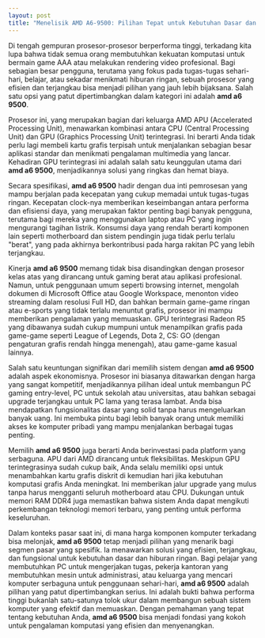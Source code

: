 ```yaml
---
layout: post
title: "Menelisik AMD A6-9500: Pilihan Tepat untuk Kebutuhan Dasar dan Hiburan Ringan"
---
```


Di tengah gempuran prosesor-prosesor berperforma tinggi, terkadang kita lupa bahwa tidak semua orang membutuhkan kekuatan komputasi untuk bermain game AAA atau melakukan rendering video profesional. Bagi sebagian besar pengguna, terutama yang fokus pada tugas-tugas sehari-hari, belajar, atau sekadar menikmati hiburan ringan, sebuah prosesor yang efisien dan terjangkau bisa menjadi pilihan yang jauh lebih bijaksana. Salah satu opsi yang patut dipertimbangkan dalam kategori ini adalah **amd a6 9500**.

Prosesor ini, yang merupakan bagian dari keluarga AMD APU (Accelerated Processing Unit), menawarkan kombinasi antara CPU (Central Processing Unit) dan GPU (Graphics Processing Unit) terintegrasi. Ini berarti Anda tidak perlu lagi membeli kartu grafis terpisah untuk menjalankan sebagian besar aplikasi standar dan menikmati pengalaman multimedia yang lancar. Kehadiran GPU terintegrasi ini adalah salah satu keunggulan utama dari **amd a6 9500**, menjadikannya solusi yang ringkas dan hemat biaya.

Secara spesifikasi, **amd a6 9500** hadir dengan dua inti pemrosesan yang mampu berjalan pada kecepatan yang cukup memadai untuk tugas-tugas ringan. Kecepatan clock-nya memberikan keseimbangan antara performa dan efisiensi daya, yang merupakan faktor penting bagi banyak pengguna, terutama bagi mereka yang menggunakan laptop atau PC yang ingin mengurangi tagihan listrik. Konsumsi daya yang rendah berarti komponen lain seperti motherboard dan sistem pendingin juga tidak perlu terlalu "berat", yang pada akhirnya berkontribusi pada harga rakitan PC yang lebih terjangkau.

Kinerja **amd a6 9500** memang tidak bisa disandingkan dengan prosesor kelas atas yang dirancang untuk gaming berat atau aplikasi profesional. Namun, untuk penggunaan umum seperti browsing internet, mengolah dokumen di Microsoft Office atau Google Workspace, menonton video streaming dalam resolusi Full HD, dan bahkan bermain game-game ringan atau e-sports yang tidak terlalu menuntut grafis, prosesor ini mampu memberikan pengalaman yang memuaskan. GPU terintegrasi Radeon R5 yang dibawanya sudah cukup mumpuni untuk menampilkan grafis pada game-game seperti League of Legends, Dota 2, CS: GO (dengan pengaturan grafis rendah hingga menengah), atau game-game kasual lainnya.

Salah satu keuntungan signifikan dari memilih sistem dengan **amd a6 9500** adalah aspek ekonomisnya. Prosesor ini biasanya ditawarkan dengan harga yang sangat kompetitif, menjadikannya pilihan ideal untuk membangun PC gaming entry-level, PC untuk sekolah atau universitas, atau bahkan sebagai upgrade terjangkau untuk PC lama yang terasa lambat. Anda bisa mendapatkan fungsionalitas dasar yang solid tanpa harus mengeluarkan banyak uang. Ini membuka pintu bagi lebih banyak orang untuk memiliki akses ke komputer pribadi yang mampu menjalankan berbagai tugas penting.

Memilih **amd a6 9500** juga berarti Anda berinvestasi pada platform yang serbaguna. APU dari AMD dirancang untuk fleksibilitas. Meskipun GPU terintegrasinya sudah cukup baik, Anda selalu memiliki opsi untuk menambahkan kartu grafis diskrit di kemudian hari jika kebutuhan komputasi grafis Anda meningkat. Ini memberikan jalur upgrade yang mulus tanpa harus mengganti seluruh motherboard atau CPU. Dukungan untuk memori RAM DDR4 juga memastikan bahwa sistem Anda dapat mengikuti perkembangan teknologi memori terbaru, yang penting untuk performa keseluruhan.

Dalam konteks pasar saat ini, di mana harga komponen komputer terkadang bisa melonjak, **amd a6 9500** tetap menjadi pilihan yang menarik bagi segmen pasar yang spesifik. Ia menawarkan solusi yang efisien, terjangkau, dan fungsional untuk kebutuhan dasar dan hiburan ringan. Bagi pelajar yang membutuhkan PC untuk mengerjakan tugas, pekerja kantoran yang membutuhkan mesin untuk administrasi, atau keluarga yang mencari komputer serbaguna untuk penggunaan sehari-hari, **amd a6 9500** adalah pilihan yang patut dipertimbangkan serius. Ini adalah bukti bahwa performa tinggi bukanlah satu-satunya tolok ukur dalam membangun sebuah sistem komputer yang efektif dan memuaskan. Dengan pemahaman yang tepat tentang kebutuhan Anda, **amd a6 9500** bisa menjadi fondasi yang kokoh untuk pengalaman komputasi yang efisien dan menyenangkan.
